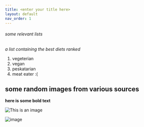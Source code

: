 ```yaml
---
title: <enter your title here>
layout: default
nav_order: 1
---
```

 ###### some relevant lists
 _a list containing the best diets ranked_
 1. vegeterian
 2. vegan
 3. peskatarian
 4. meat eater :(
 
 ## some random images from various sources
**here is some bold text**
 
 ![This is an image](https://myoctocat.com/assets/images/base-octocat.svg)


![image](https://user-images.githubusercontent.com/114451770/196308424-7c7ff1c1-f823-4d6f-8306-7bf7698dcbfe.png)
